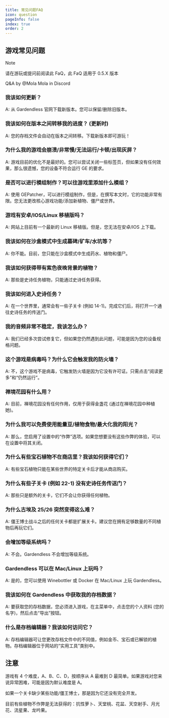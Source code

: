 ```yaml
---
title: 常见问题FAQ
icon: question
pageInfo: false
index: true
order: 2
---
```


<script setup>
    import { onMounted } from 'vue';
    onMounted(() => {
        (window.adsbygoogle = window.adsbygoogle || []).push({});
    })
</script>

## 游戏常见问题

> [!note]
> 请在游玩或提问前阅读此 FaQ，此 FaQ 适用于 0.5.X 版本
>
> Q&A by @Mola Mola in Discord

<ins class="adsbygoogle"
     style="display:block"
     data-ad-client="ca-pub-2336226859954206"
     data-ad-slot="3900516289"
     data-ad-format="auto"
     data-full-width-responsive="true">
</ins>

### 我该如何更新？

A: 从 Gardendless 官网下载新版本。您可以保留/删除旧版本。

### 我该如何在版本之间转移我的进度？ (更新时)

A: 您的存档文件会自动在版本之间转移。下载新版本即可游玩！

### 为什么我的游戏会崩溃/非常慢/无法运行/卡顿/出现灰屏？

A: 游戏目前的优化不是最好的。您可以尝试关闭一些标签页，但如果没有任何效果，那么很遗憾，您的设备不符合运行 GE 的要求。

### 是否可以进行模组制作？可以往游戏里添加什么模组？

A: 使用 GEPatcher，可以进行模组制作，但是，在撰写本文时，它的功能非常有限。您无法更改核心游戏功能/添加新植物、僵尸或世界。

### 游戏有安卓/IOS/Linux 移植版吗？

A: 网站上目前有一个最新的 Linux 移植版。但是，您无法在安卓/IOS 上下载。

### 我该如何在沙盒模式中生成墓碑/矿车/水坑等？

A: 你不能。目前，您只能在沙盒模式中生成药水、植物和僵尸。

### 我该如何获得带有紫色夜晚背景的植物？

A: 那些是史诗任务植物，只能通过史诗任务获得。

### 我该如何进入史诗任务？

A: 在一个世界里，通常会有一些子关卡 (例如 14-1)。完成它们后，将打开一个通往史诗任务的传送门。

### 我的音频非常不稳定，我该怎么办？

A: 我们已经多次尝试修复它，但如果您仍然遇到此问题，可能是因为您的设备规格问题。

### 这个游戏是病毒吗？为什么它会触发我的防火墙？

A: 不，这个游戏不是病毒，它触发防火墙是因为它没有许可证。只需点击“阅读更多”和“仍然运行”。

### 禅境花园有什么用？

A: 目前，禅境花园没有任何作用，仅用于获得金盏花 (通过在禅境花园中种植她)。

### 为什么我可以免费使用能量豆/植物食物/最大化我的阳光？

A: 那么，您启用了设置中的“作弊”选项。如果您想要没有这些作弊的体验，可以在设置中将其关闭。

### 为什么有些宝石植物不在商店里？我该如何获得它们？

A: 有些宝石植物只能在某些世界的特定关卡后才能从商店购买。

### 为什么有些子关卡 (例如 22-1) 没有史诗任务传送门？

A: 那些只是额外的关卡，它们不会让你获得任何植物。

### 为什么古埃及 25/26 突然变得这么难？

A: 僵王博士战斗之后的任何关卡都是扩展关卡。建议您在拥有足够数量的不同植物后再玩它们。

### 会增加等级系统吗？

A: 不会。Gardendless 不会增加等级系统。

### Gardendless 可以在 Mac/Linux 上玩吗？

A: 是的，您可以使用 Winebottler 或 Docker 在 Mac/Linux 上玩 Gardendless。

### 我该如何在 Gardendless 中获取我的存档数据？

A: 要获取您的存档数据，您必须进入游戏，在主菜单中，点击您的个人资料 (您的名字)，然后点击“导出”按钮。

### 什么是存档编辑器？我该如何访问它？

A: 存档编辑器可让您更改存档文件中的不同值，例如金币、宝石或已解锁的植物。存档编辑器位于网站的“实用工具”类别中。

## 注意

游戏有 4 个难度，A、B、C、D，按顺序从 A 最难到 D 最简单。如果游戏对您来说异常困难，可能是因为默认难度是 A。

如果一个关卡缺少某些功能/僵王博士，那是因为它还没有完全开发。

目前有些植物不作弊是无法获得的：抗性萝卜、天堂桃、花盆、天空射手、月光花、流星果、龙吟果。
